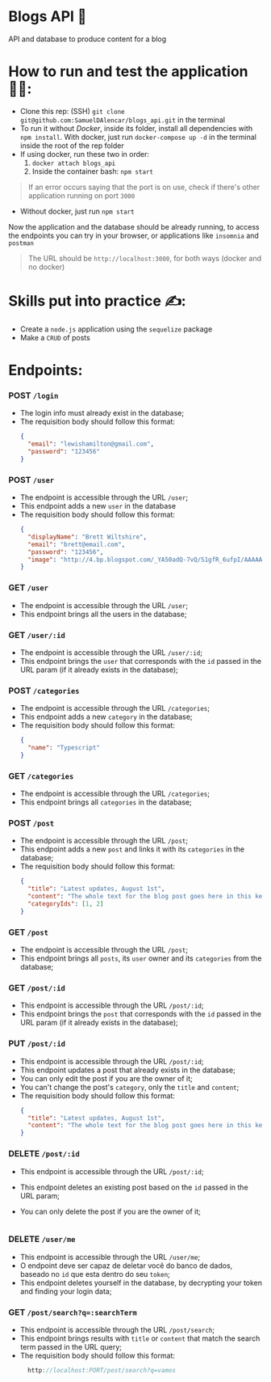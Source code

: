 # Blogs API 📰

 API and database to produce content for a blog
 
# How to run and test the application 👨‍💻:

 * Clone this rep: (SSH) `git clone git@github.com:SamuelDAlencar/blogs_api.git` in the terminal
 * To run it without *Docker*, inside its folder, install all dependencies with `npm install`. With docker, just run `docker-compose up -d` in the terminal inside the root of the rep folder
 * If using docker, run these two in order:
   1. `docker attach blogs_api`
   2. Inside the container bash: `npm start`
  > If an error occurs saying that the port is on use, check if there's other application running on port `3000`
 * Without docker, just run `npm start`

Now the application and the database should be already running, to access the endpoints you can try in your browser, or applications like `insomnia` and `postman`
> The URL should be `http://localhost:3000`, for both ways (docker and no docker)

# Skills put into practice ✍:

  * Create a `node.js` application using the `sequelize` package
  * Make a `CRUD` of posts

# Endpoints:

### POST `/login`

- The login info must already exist in the database;
- The requisition body should follow this format:
  ```json
  {
    "email": "lewishamilton@gmail.com",
    "password": "123456"
  }
  ```

### POST `/user`

- The endpoint is accessible through the URL `/user`;
- This endpoint adds a new `user` in the database
- The requisition body should follow this format:
  ```json
  {
    "displayName": "Brett Wiltshire",
    "email": "brett@email.com",
    "password": "123456",
    "image": "http://4.bp.blogspot.com/_YA50adQ-7vQ/S1gfR_6ufpI/AAAAAAAAAAk/1ErJGgRWZDg/S45/brett.png"
  }
  ```

### GET `/user`

- The endpoint is accessible through the URL `/user`;
- This endpoint brings all the users in the database;

### GET `/user/:id`

- The endpoint is accessible through the URL `/user/:id`;
- This endpoint brings the `user` that corresponds with the `id` passed in the URL param (if it already exists in the database);

### POST `/categories`

- The endpoint is accessible through the URL `/categories`;
- This endpoint adds a new `category` in the database;
- The requisition body should follow this format:
  ```json
  {
    "name": "Typescript"
  }
  ```

### GET `/categories`

- The endpoint is accessible through the URL `/categories`;
- This endpoint brings all `categories` in the database;

### POST `/post`

- The endpoint is accessible through the URL `/post`;
- This endpoint adds a new `post` and links it with its `categories` in the database; 
- The requisition body should follow this format:
  ```json
  {
    "title": "Latest updates, August 1st",
    "content": "The whole text for the blog post goes here in this key",
    "categoryIds": [1, 2]
  }
  ```
  
 ### GET `/post`

- The endpoint is accessible through the URL `/post`;
- This endpoint brings all `posts`, its `user` owner and its `categories` from the database;
 
 ### GET `/post/:id`

- This endpoint is accessible through the URL `/post/:id`;
- This endpoint brings the `post` that corresponds with the `id` passed in the URL param (if it already exists in the database);
 
 ### PUT `/post/:id`

- This endpoint is accessible through the URL `/post/:id`;
- This endpoint updates a post that already exists in the database;
- You can only edit the post if you are the owner of it;
- You can't change the post's `category`, only the `title` and `content`;
- The requisition body should follow this format:
  ```json
  {
    "title": "Latest updates, August 1st",
    "content": "The whole text for the blog post goes here in this key"
  }
  ```
 
 ### DELETE `/post/:id`

- This endpoint is accessible through the URL `/post/:id`;
- This endpoint deletes an existing post based on the `id` passed in the URL param;
- You can only delete the post if you are the owner of it;

    ```
 ### DELETE `/user/me`

- This endpoint is accessible through the URL `/user/me`;
- O endpoint deve ser capaz de deletar você do banco de dados, baseado no `id` que esta dentro do seu `token`;
- This endpoint deletes yourself in the database, by decrypting your token and finding your login data;
 
 ### GET `/post/search?q=:searchTerm`

- This endpoint is accessible through the URL `/post/search`;
- This endpoint brings results with `title` or `content` that match the search term passed in the URL query;
- The requisition body should follow this format:
  ```js
    http://localhost:PORT/post/search?q=vamos
  ```
 

